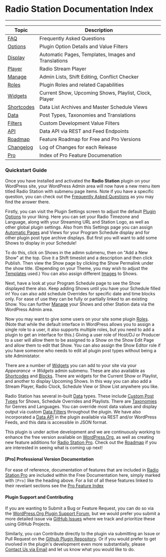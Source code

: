 # Radio Station Documentation Index

*** 


| Topic | Description |
| --- | --- |
| [FAQ](./FAQ.md) | Frequently Asked Questions |
| [Options](./Options.md) | Plugin Option Details and Value Filters |
| [Display](./Display.md) | Automatic Pages, Templates, Images and Translations |
| [Player](./Player.md) | Radio Stream Player |
| [Manage](./Manage.md) | Admin Lists, Shift Editing, Conflict Checker |
| [Roles](./Roles.md) | Plugin Roles and related Capabilities |
| [Widgets](./Widgets.md) | Current Show, Upcoming Shows, Playlist, Clock, Player |
| [Shortcodes](./Shortcodes.md) | Data List Archives and Master Schedule Views |
| [Data](./Data.md) | Post Types,  Taxonomies and Translations |
| [Filters](./Filters.md) | Custom Development Value Filters |
| [API](./API.md) | Data API via REST and Feed Endpoints
| [Roadmap](./Roadmap.md) | Feature Roadmap for Free and Pro Versions |
| [Changelog](../CHANGELOG.md) | Log of Changes for each Release |
| [Pro](./Pro.md) | Index of Pro Feature Documenation |


### Quickstart Guide

Once you have installed and activated the **Radio Station** plugin on your WordPress site, your WordPress Admin area will now have a new menu item titled Radio Station with submenu page items. Note if you have a specific question, you can check out the [Frequently Asked Questions](./FAQ.md) as you may find the answer there.

Firstly, you can visit the Plugin Settings screen to adjust the default [Plugin Options](./Options.md) to your liking. Here you can set your Radio Timezone and Language, along with your Streaming URL and Station Logo, as well as other global plugin settings. Also from this Settings page you can assign [Automatic Pages](./Display.md#automatic-pages) and Views for your Program Schedule display and for other plugin post type archive displays. But first you will want to add some Shows to display in your Schedule!

To do this, click on Shows in the adimn submenu, then on "Add a New Show" at the top. Give it a Shift timeslot and a description and then click Publish. Then view the Show page by clicking the Show Permalink under the show title. (Depending on your Theme, you may wish to adjust the [Templates](./Display.md#page-templates) used.) You can also assign different [Images](./Display.md#images) to Shows. 

Next, have a look at your Program Schedule page to see the Show displayed there also. Keep adding Shows until you have your Schedule filled in! You can also add schedule Overrides for specific date and time blocks only. For ease of use they can be fully or partially linked to an existing Show. You can further [Manage](./Manage.md) your Shows and other Station data via the WordPress Admin area.

Now you may want to give some users on your site some plugin [Roles](./Roles.md). (Note that while the default interface in WordPress allows you to assign a single role to a user, it also supports multiple roles, but you need to add a plugin to get an interface for this.) Giving a user role of Host/DJ or Producer to a user will allow them to be assigned to a Show on the Show Edit Page and allow them to edit that Show. You can also assign the Show Editor role if you have someone who needs to edit all plugin post types without being a site Administator.

There are a number of [Widgets](./Widgets.md) you can add to your site via your *Appearance -> Widgets* admin submenu. These are also available as [Shortcodes](./Shortcodes.md) and [Blocks](./Widgets.md#radio-station-blocks). There are widgets for the Current Show or Playlist, and another to display Upcoming Shows. In this way you can also add a Stream Player, Radio Clock, Schedule View or Show List anywhere you like.

Radio Station has several in-built [Data](./Data.md) types. These include [Custom Post Types](./Data.md#custom-post-types) for Shows, Schedule Overrides and Playlists. There are [Taxonomies](./Data.md#taxonomies) for Genres and Languages. You can override most data values and display output via custom [Data Filters](./Filters.md#data-filters) throughout the plugin. We have also incorporated a [Data API](./API.md) in the plugin available via REST and/or WordPress Feeds, and this data is accessible in JSON format. 

This plugin is under active development and we are continuously working to enhance the free version available on [WordPress.Org](https://wordpress.org/plugins/radio-station/), as well as creating new feature additions for [Radio Station Pro](https://radiostation.pro/). Check out the [Roadmap](./Roadmap.md) if you are interested in seeing what is coming up next!

#### [Pro] Professional Version Documentation

For ease of reference, documentation of features that are included in [Radio Station Pro](https://radiostation.pro) are included within the Free Documentation here, simply marked with `[Pro]` like the heading above. For a list of all these features linked to their revelant sections see the [Pro Feature Index](./Pro.md)

#### Plugin Support and Contributing

If you are wanting to Submit a Bug or Feature Request, you can do so via the [WordPress.Org Plugin Support Forum](https://wordpress.org/support/plugin/radio-station/), but we would prefer you submit a more detailed issue via [GitHub Issues](https://github.com/netmix/radio-station/issues) where we track and prioritize these using GitHub Projects.

Similarly, you can Contribute directly to the plugin via submitting an Issue or Pull Request on the [Github Plugin Repository](https://github.com/netmix/radio-station/). Or if you would prefer to get involved in the plugin's development even more substantially, please [Contact Us via Email](mailto:info@netmix.com) and let us know what you would like to do.

